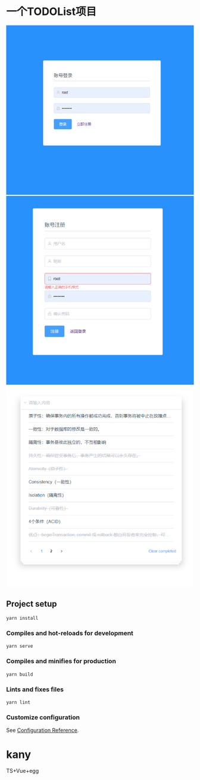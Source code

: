 # 一个TODOList项目
![pic1](/src/assets/微信截图_20200428153011.png)
![pic2](/src/assets/微信截图_20200428153026.png)
![pic3](/src/assets/微信截图_20200428154603.png)
## Project setup
```
yarn install
```

### Compiles and hot-reloads for development
```
yarn serve
```

### Compiles and minifies for production
```
yarn build
```

### Lints and fixes files
```
yarn lint
```

### Customize configuration
See [Configuration Reference](https://cli.vuejs.org/config/).
# kany
TS+Vue+egg
